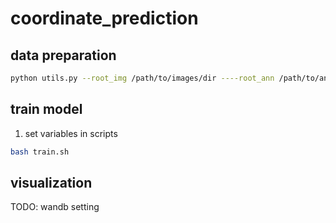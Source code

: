 # coordinate_prediction

## data preparation

```bash
python utils.py --root_img /path/to/images/dir ----root_ann /path/to/annotatations/dir
```

## train model
1. set variables in scripts
```bash
bash train.sh
```

## visualization

TODO: wandb setting
